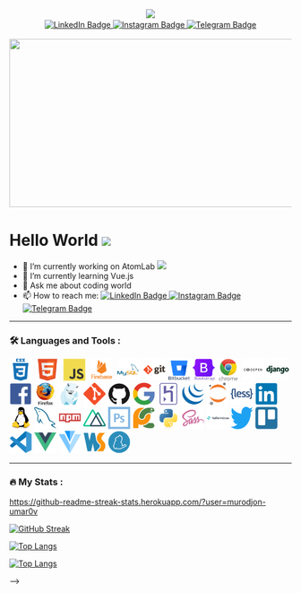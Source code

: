 <div id="header" align="center">
  <img src="https://media.giphy.com/media/gjrYDwbjnK8x36xZIO/giphy.gif" width="500"/>
</div>

<div id="badges" align="center">
  <a target="_blank" href='https://www.linkedin.com/in/murodjon-umarov-90750321a/'>
    <img src="https://img.shields.io/badge/LinkedIn-blue?style=for-the-badge&logo=linkedin&logoColor=white" alt="LinkedIn Badge"/>
  </a>
  <a target="_blank" href='https://instagram.com/murodjon.2559'>
    <img src="https://img.shields.io/badge/Instagram-red?style=for-the-badge&logo=instagram&logoColor=white" alt="Instagram Badge"/>
  </a>
  <a target="_blank" href='https://t.me/murodjon2559'>
    <img src="https://img.shields.io/badge/Telegram-blue?style=for-the-badge&logo=telegram&logoColor=white" alt="Telegram Badge"/>
  </a>
 </div>
 <div align="center">
   <img src="https://komarev.com/ghpvc/?username=murodjon-umar0v&style=flat-square&color=blue" alt=""/>
</div>
<div align="center">
  <img src="https://media.giphy.com/media/dWesBcTLavkZuG35MI/giphy.gif" width="600" height="300"/>
</div>

<h1>
  Hello World
  <img src="https://media.giphy.com/media/hvRJCLFzcasrR4ia7z/giphy.gif" width="30px"/>
</h1>


- 🔭 I’m currently working on AtomLab <img src="https://media.giphy.com/media/WUlplcMpOCEmTGBtBW/giphy.gif" width="30">
- 🌱 I’m currently learning Vue.js
- 💬 Ask me about coding world
- 📫 How to reach me: 
    <a target="_blank" href='https://www.linkedin.com/in/murodjon-umarov-90750321a/'>
      <img src="https://img.shields.io/badge/LinkedIn-blue?style=for-the-badge&logo=linkedin&logoColor=white" alt="LinkedIn Badge"/>
    </a>
    <a target="_blank" href='https://instagram.com/murodjon.2559'>
      <img src="https://img.shields.io/badge/Instagram-red?style=for-the-badge&logo=instagram&logoColor=white" alt="Instagram Badge"/>
    </a>
    <a target="_blank" href='https://t.me/murodjon2559'>
      <img src="https://img.shields.io/badge/Telegram-blue?style=for-the-badge&logo=telegram&logoColor=white" alt="Telegram Badge"/>
    </a>


---

### :hammer_and_wrench: Languages and Tools :

<div>
  <img src="https://github.com/devicons/devicon/blob/master/icons/css3/css3-plain-wordmark.svg"  title="CSS3" alt="CSS" width="40" height="40"/>&nbsp;
  <img src="https://github.com/devicons/devicon/blob/master/icons/html5/html5-original.svg" title="HTML5" alt="HTML" width="40" height="40"/>&nbsp;
  <img src="https://github.com/devicons/devicon/blob/master/icons/javascript/javascript-original.svg" title="JavaScript" alt="JavaScript" width="40" height="40"/>&nbsp;
  <img src="https://github.com/devicons/devicon/blob/master/icons/firebase/firebase-plain-wordmark.svg" title="Firebase" alt="Firebase" width="40" height="40"/>&nbsp;
  <img src="https://github.com/devicons/devicon/blob/master/icons/mysql/mysql-original-wordmark.svg" title="MySQL"  alt="MySQL" width="40" height="40"/>&nbsp;
  <img src="https://github.com/devicons/devicon/blob/master/icons/git/git-original-wordmark.svg" title="Git" **alt="Git" width="40" height="40"/>
  <img src="https://github.com/devicons/devicon/blob/master/icons/bitbucket/bitbucket-original-wordmark.svg" width="40" height="40" />
  <img src="https://github.com/devicons/devicon/blob/master/icons/bootstrap/bootstrap-original-wordmark.svg" width="40" height="40" />
  <img src="https://github.com/devicons/devicon/blob/master/icons/chrome/chrome-original-wordmark.svg" width="40" height="40" />
  <img src="https://github.com/devicons/devicon/blob/master/icons/codepen/codepen-original-wordmark.svg" width="40" height="40" />
  <img src="https://github.com/devicons/devicon/blob/master/icons/django/django-plain-wordmark.svg" width="40" height="40" />
  <img src="https://github.com/devicons/devicon/blob/master/icons/facebook/facebook-original.svg" width="40" height="40" />
  <img src="https://github.com/devicons/devicon/blob/master/icons/firefox/firefox-original-wordmark.svg" width="40" height="40" />
  <img src="https://github.com/devicons/devicon/blob/master/icons/foundation/foundation-original.svg" width="40" height="40" />
  <img src="https://github.com/devicons/devicon/blob/master/icons/git/git-original.svg" width="40" height="40" />
  <img src="https://github.com/devicons/devicon/blob/master/icons/github/github-original.svg" width="40" height="40" />
  <img src="https://github.com/devicons/devicon/blob/master/icons/google/google-original.svg" width="40" height="40" />
  <img src="https://github.com/devicons/devicon/blob/master/icons/heroku/heroku-original.svg" width="40" height="40" />
  <img src="https://github.com/devicons/devicon/blob/master/icons/jquery/jquery-original.svg" width="40" height="40" />
  <img src="https://github.com/devicons/devicon/blob/master/icons/jupyter/jupyter-original.svg" width="40" height="40" />
  <img src="https://github.com/devicons/devicon/blob/master/icons/less/less-plain-wordmark.svg" width="40" height="40" />
  <img src="https://github.com/devicons/devicon/blob/master/icons/linkedin/linkedin-original.svg" width="40" height="40" />
  <img src="https://github.com/devicons/devicon/blob/master/icons/linux/linux-original.svg" width="40" height="40" />
  <img src="https://github.com/devicons/devicon/blob/master/icons/mysql/mysql-original.svg" width="40" height="40" />
  <img src="https://github.com/devicons/devicon/blob/master/icons/npm/npm-original-wordmark.svg" width="40" height="40" />
  <img src="https://github.com/devicons/devicon/blob/master/icons/nuxtjs/nuxtjs-original.svg" width="40" height="40" />
  <img src="https://github.com/devicons/devicon/blob/master/icons/photoshop/photoshop-line.svg" width="40" height="40" />
  <img src="https://github.com/devicons/devicon/blob/master/icons/pycharm/pycharm-original.svg" width="40" height="40" />
  <img src="https://github.com/devicons/devicon/blob/master/icons/python/python-original.svg" width="40" height="40" />
  <img src="https://github.com/devicons/devicon/blob/master/icons/sass/sass-original.svg" width="40" height="40" />
  <img src="https://github.com/devicons/devicon/blob/master/icons/tailwindcss/tailwindcss-original-wordmark.svg" width="40" height="40" />
  <img src="https://github.com/devicons/devicon/blob/master/icons/twitter/twitter-original.svg" width="40" height="40" />
  <img src="https://github.com/devicons/devicon/blob/master/icons/trello/trello-plain.svg" width="40" height="40" />
  <img src="https://github.com/devicons/devicon/blob/master/icons/vscode/vscode-original.svg" width="40" height="40" />
  <img src="https://github.com/devicons/devicon/blob/master/icons/vuejs/vuejs-original.svg" width="40" height="40" />
  <img src="https://github.com/devicons/devicon/blob/master/icons/vuetify/vuetify-original.svg" width="40" height="40" />
  <img src="https://github.com/devicons/devicon/blob/master/icons/webstorm/webstorm-original.svg" width="40" height="40" />
  <img src="https://github.com/devicons/devicon/blob/master/icons/yarn/yarn-original.svg" width="40" height="40" />
</div>

---

### :fire: My Stats :

https://github-readme-streak-stats.herokuapp.com/?user=murodjon-umar0v

[![GitHub Streak](http://github-readme-streak-stats.herokuapp.com?user=murodjon-umar0v&theme=dark&background=000000)](https://git.io/streak-stats)

[![Top Langs](https://github-readme-stats.vercel.app/api/top-langs/?username=murodjon-umar0v)](https://github.com/anuraghazra/github-readme-stats)

[![Top Langs](https://github-readme-stats.vercel.app/api/top-langs/?username=murodjon-umar0v&layout=compact&theme=vision-friendly-dark)](https://github.com/anuraghazra/github-readme-stats)

<!-- ---

### :writing_hand: Blog Posts :



        
<!-- BLOG-POST-LIST:START -->
  
<!-- BLOG-POST-LIST:END -->
 -->
    

